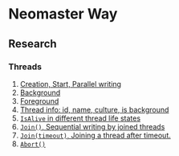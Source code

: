 # Neomaster Way

## Research
### Threads
1. [Creation, Start, Parallel writing][threads-1]
2. [Background][threads-2]
3. [Foreground][threads-3]
4. [Thread info: id, name, culture, is background][threads-4]
5. [`IsAlive` in different thread life states][threads-5]
6. [`Join()`, Sequential writing by joined threads][threads-6]
7. [`Join(timeout)`, Joining a thread after timeout.][threads-7]
8. [`Abort()`][threads-8]

[threads-1]:.Net/Research/Threads/CreationStartParallelWritingUnitDemo.cs
[threads-2]:.Net/Research/Threads.Background/Program.cs
[threads-3]:.Net/Research/Threads.Foreground/Program.cs
[threads-4]:.Net/Research/Threads/InfoUnitDemo.cs
[threads-5]:.Net/Research/Threads/IsAliveUnitDemo.cs
[threads-6]:.Net/Research/Threads/JoinUnitDemo.cs
[threads-7]:.Net/Research/Threads/JoinTimeoutUnitDemo.cs
[threads-8]:.Net/Research/Threads.Abort/Program.cs